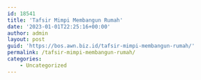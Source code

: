 ```yaml
---
id: 18541
title: 'Tafsir Mimpi Membangun Rumah'
date: '2023-01-01T22:25:16+00:00'
author: admin
layout: post
guid: 'https://bos.awn.biz.id/tafsir-mimpi-membangun-rumah/'
permalink: /tafsir-mimpi-membangun-rumah/
categories:
    - Uncategorized
---
```


